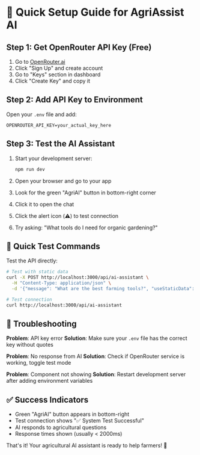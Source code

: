 # 🚀 Quick Setup Guide for AgriAssist AI

## Step 1: Get OpenRouter API Key (Free)

1. Go to [OpenRouter.ai](https://openrouter.ai/)
2. Click "Sign Up" and create account
3. Go to "Keys" section in dashboard  
4. Click "Create Key" and copy it

## Step 2: Add API Key to Environment

Open your `.env` file and add:
```env
OPENROUTER_API_KEY=your_actual_key_here
```

## Step 3: Test the AI Assistant

1. Start your development server:
   ```bash
   npm run dev
   ```

2. Open your browser and go to your app
3. Look for the green "AgriAI" button in bottom-right corner
4. Click it to open the chat
5. Click the alert icon (⚠️) to test connection
6. Try asking: "What tools do I need for organic gardening?"

## 🎯 Quick Test Commands

Test the API directly:
```bash
# Test with static data
curl -X POST http://localhost:3000/api/ai-assistant \
  -H "Content-Type: application/json" \
  -d '{"message": "What are the best farming tools?", "useStaticData": true}'

# Test connection
curl http://localhost:3000/api/ai-assistant
```

## 🔧 Troubleshooting

**Problem**: API key error
**Solution**: Make sure your `.env` file has the correct key without quotes

**Problem**: No response from AI
**Solution**: Check if OpenRouter service is working, toggle test mode

**Problem**: Component not showing
**Solution**: Restart development server after adding environment variables

## ✅ Success Indicators

- Green "AgriAI" button appears in bottom-right
- Test connection shows "✅ System Test Successful"
- AI responds to agricultural questions
- Response times shown (usually < 2000ms)

That's it! Your agricultural AI assistant is ready to help farmers! 🌱